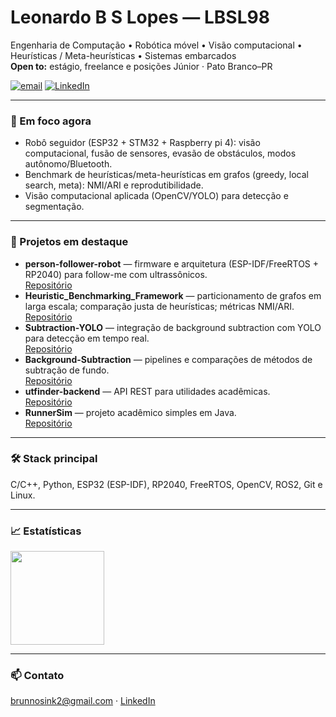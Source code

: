 <h1 align="left">Leonardo B S Lopes — LBSL98</h1>

Engenharia de Computação • Robótica móvel • Visão computacional • Heurísticas / Meta-heurísticas • Sistemas embarcados  
<strong>Open to:</strong> estágio, freelance e posições Júnior · Pato Branco–PR

<p>
  <a href="mailto:brunnosink2@gmail.com"><img alt="email" src="https://img.shields.io/badge/email-brunnosink2%40gmail.com-informational?logo=gmail"></a>
  <a href="https://www.linkedin.com/in/brunno-sink/"><img alt="LinkedIn" src="https://img.shields.io/badge/linkedin-brunno--sink-informational?logo=linkedin"></a>
</p>

---

### 🔎 Em foco agora
- Robô seguidor (ESP32 + STM32 + Raspberry pi 4): visão computacional, fusão de sensores, evasão de obstáculos, modos autônomo/Bluetooth.
- Benchmark de heurísticas/meta-heurísticas em grafos (greedy, local search, meta): NMI/ARI e reprodutibilidade.
- Visão computacional aplicada (OpenCV/YOLO) para detecção e segmentação.

---

### 📌 Projetos em destaque
- **person-follower-robot** — firmware e arquitetura (ESP-IDF/FreeRTOS + RP2040) para follow-me com ultrassônicos.  
  <a href="https://github.com/LBSL98/person-follower-robot">Repositório</a>
- **Heuristic_Benchmarking_Framework** — particionamento de grafos em larga escala; comparação justa de heurísticas; métricas NMI/ARI.  
  <a href="https://github.com/LBSL98/Heuristic_Benchmarking_Framework">Repositório</a>
- **Subtraction-YOLO** — integração de background subtraction com YOLO para detecção em tempo real.  
  <a href="https://github.com/LBSL98/Subtraction-YOLO">Repositório</a>
- **Background-Subtraction** — pipelines e comparações de métodos de subtração de fundo.  
  <a href="https://github.com/LBSL98/Background-Subtraction">Repositório</a>
- **utfinder-backend** — API REST para utilidades acadêmicas.  
  <a href="https://github.com/LBSL98/utfinder-backend">Repositório</a>
- **RunnerSim** — projeto acadêmico simples em Java.  
  <a href="https://github.com/LBSL98/RunnerSim">Repositório</a>

---

### 🛠️ Stack principal
C/C++, Python, ESP32 (ESP-IDF), RP2040, FreeRTOS, OpenCV, ROS2, Git e Linux.

---

### 📈 Estatísticas
<img src="https://github-readme-stats.vercel.app/api?username=LBSL98&show_icons=true&include_all_commits=true" height="150">

---

### 📫 Contato
brunnosink2@gmail.com · <a href="https://www.linkedin.com/in/brunno-sink/">LinkedIn</a>
